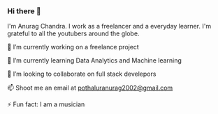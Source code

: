 ### Hi there 👋

I'm Anurag Chandra. I work as a freelancer and a everyday learner. I'm grateful to all the youtubers around the globe. 

🔭 I’m currently working on a freelance project

🌱 I’m currently learning Data Analytics and Machine learning

👯 I’m looking to collaborate on full stack develepors

📫 Shoot me an email at pothaluranurag2002@gmail.com

⚡ Fun fact: I am a musician


<!--
**Anuragchandra221/Anuragchandra221** is a ✨ _special_ ✨ repository because its `README.md` (this file) appears on your GitHub profile.

Here are some ideas to get you started:

- 🔭 I’m currently working on ...
- 🌱 I’m currently learning ...
- 👯 I’m looking to collaborate on ...
- 🤔 I’m looking for help with ...
- 💬 Ask me about ...
- 📫 How to reach me: ...
- 😄 Pronouns: ...
- ⚡ Fun fact: ...
-->
